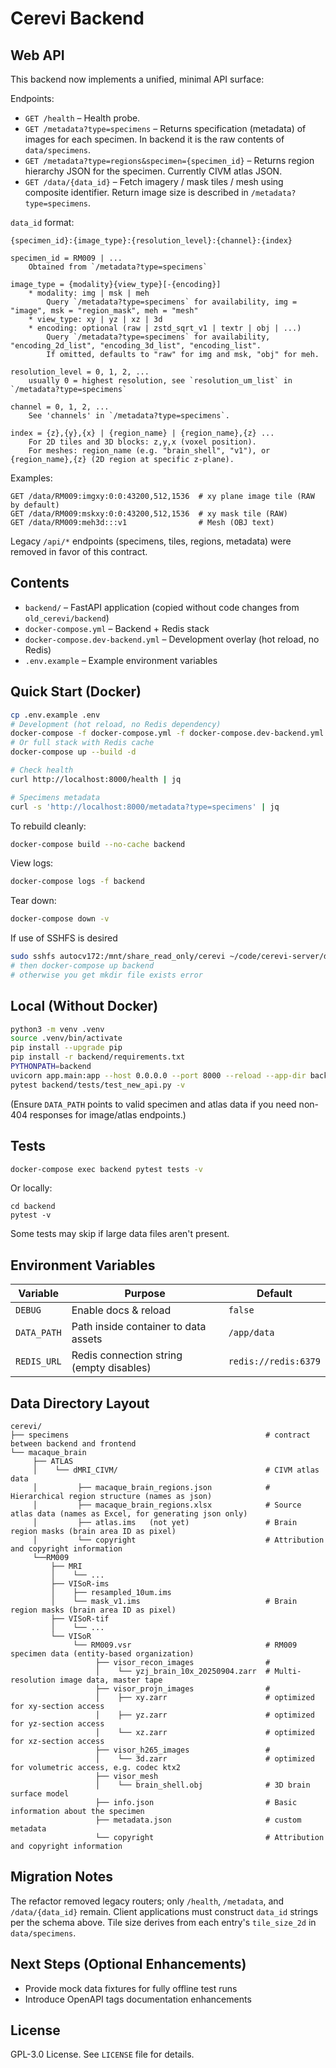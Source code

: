 # Cerevi Backend

## Web API

This backend now implements a unified, minimal API surface:

Endpoints:

* `GET /health` – Health probe.
* `GET /metadata?type=specimens` – Returns specification (metadata) of images for each specimen. In backend it is the raw contents of `data/specimens`.
* `GET /metadata?type=regions&specimen={specimen_id}` – Returns region hierarchy JSON for the specimen. Currently CIVM atlas JSON.
* `GET /data/{data_id}` – Fetch imagery / mask tiles / mesh using composite identifier. Return image size is described in `/metadata?type=specimens`.

`data_id` format:
```
{specimen_id}:{image_type}:{resolution_level}:{channel}:{index}

specimen_id = RM009 | ...
    Obtained from `/metadata?type=specimens`

image_type = {modality}{view_type}[-{encoding}]
    * modality: img | msk | meh
        Query `/metadata?type=specimens` for availability, img = "image", msk = "region_mask", meh = "mesh"
    * view_type: xy | yz | xz | 3d
    * encoding: optional (raw | zstd_sqrt_v1 | textr | obj | ...)
        Query `/metadata?type=specimens` for availability, "encoding_2d_list", "encoding_3d_list", "encoding_list".
        If omitted, defaults to "raw" for img and msk, "obj" for meh.

resolution_level = 0, 1, 2, ...
    usually 0 = highest resolution, see `resolution_um_list` in `/metadata?type=specimens`

channel = 0, 1, 2, ...
    See 'channels' in `/metadata?type=specimens`.

index = {z},{y},{x} | {region_name} | {region_name},{z} ...
    For 2D tiles and 3D blocks: z,y,x (voxel position).
    For meshes: region_name (e.g. "brain_shell", "v1"), or {region_name},{z} (2D region at specific z-plane).
```

Examples:
```
GET /data/RM009:imgxy:0:0:43200,512,1536  # xy plane image tile (RAW by default)
GET /data/RM009:mskxy:0:0:43200,512,1536  # xy mask tile (RAW)
GET /data/RM009:meh3d:::v1                # Mesh (OBJ text)
```

Legacy `/api/*` endpoints (specimens, tiles, regions, metadata) were removed in favor of this contract.

## Contents

- `backend/` – FastAPI application (copied without code changes from `old_cerevi/backend`)
- `docker-compose.yml` – Backend + Redis stack
- `docker-compose.dev-backend.yml` – Development overlay (hot reload, no Redis)
- `.env.example` – Example environment variables

## Quick Start (Docker)

```bash
cp .env.example .env
# Development (hot reload, no Redis dependency)
docker-compose -f docker-compose.yml -f docker-compose.dev-backend.yml up --build -d backend
# Or full stack with Redis cache
docker-compose up --build -d

# Check health
curl http://localhost:8000/health | jq

# Specimens metadata
curl -s 'http://localhost:8000/metadata?type=specimens' | jq
```

To rebuild cleanly:
```bash
docker-compose build --no-cache backend
```

View logs:
```bash
docker-compose logs -f backend
```

Tear down:
```bash
docker-compose down -v
```

If use of SSHFS is desired
```bash
sudo sshfs autocv172:/mnt/share_read_only/cerevi ~/code/cerevi-server/data -o allow_other
# then docker-compose up backend
# otherwise you get mkdir file exists error
```

## Local (Without Docker)

```bash
python3 -m venv .venv
source .venv/bin/activate
pip install --upgrade pip
pip install -r backend/requirements.txt
PYTHONPATH=backend
uvicorn app.main:app --host 0.0.0.0 --port 8000 --reload --app-dir backend
pytest backend/tests/test_new_api.py -v
```

(Ensure `DATA_PATH` points to valid specimen and atlas data if you need non-404 responses for image/atlas endpoints.)

## Tests

```bash
docker-compose exec backend pytest tests -v
```

Or locally:
```
cd backend
pytest -v
```

Some tests may skip if large data files aren't present.

## Environment Variables

| Variable | Purpose | Default |
|----------|---------|---------|
| `DEBUG` | Enable docs & reload | `false` |
| `DATA_PATH` | Path inside container to data assets | `/app/data` |
| `REDIS_URL` | Redis connection string (empty disables) | `redis://redis:6379` |

## Data Directory Layout

```
cerevi/
├── specimens                                            # contract between backend and frontend
└── macaque_brain
     ├── ATLAS
     │    └── dMRI_CIVM/                                 # CIVM atlas data
     │         ├── macaque_brain_regions.json            # Hierarchical region structure (names as json)
     │         ├── macaque_brain_regions.xlsx            # Source atlas data (names as Excel, for generating json only)
     │         ├── atlas.ims   (not yet)                 # Brain region masks (brain area ID as pixel)
     │         └── copyright                             # Attribution and copyright information
     └──RM009
         ├── MRI
         │    └── ...
         ├── VISoR-ims
         │    ├── resampled_10um.ims
         │    └── mask_v1.ims                            # Brain region masks (brain area ID as pixel)
         ├── VISoR-tif
         │    └── ... 
         └── VISoR
              └── RM009.vsr                              # RM009 specimen data (entity-based organization)
                   ├── visor_recon_images                # 
                   │    └── yzj_brain_10x_20250904.zarr  # Multi-resolution image data, master tape
                   ├── visor_projn_images                # 
                   │    ├── xy.zarr                      # optimized for xy-section access
                   │    ├── yz.zarr                      # optimized for yz-section access
                   │    └── xz.zarr                      # optimized for xz-section access
                   ├── visor_h265_images                 # 
                   │    └── 3d.zarr                      # optimized for volumetric access, e.g. codec ktx2
                   ├── visor_mesh
                   │    └── brain_shell.obj              # 3D brain surface model
                   ├── info.json                         # Basic information about the specimen
                   ├── metadata.json                     # custom metadata
                   └── copyright                         # Attribution and copyright information
```


## Migration Notes

The refactor removed legacy routers; only `/health`, `/metadata`, and `/data/{data_id}` remain. Client applications must construct `data_id` strings per the schema above. Tile size derives from each entry's `tile_size_2d` in `data/specimens`.

## Next Steps (Optional Enhancements)
- Provide mock data fixtures for fully offline test runs
- Introduce OpenAPI tags documentation enhancements

## License
GPL-3.0 License. See `LICENSE` file for details.
